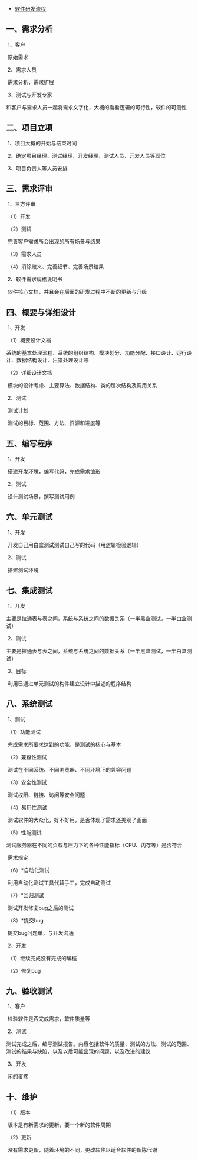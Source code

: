 - [软件研发流程](https://www.cnblogs.com/tester-ggf/p/12151843.html)

## 一、需求分析

​	1、客户

​		原始需求

​	2、需求人员

​		需求分析，需求扩展

​	3、测试与开发专家

​		和客户与需求人员一起将需求文字化，大概的看看逻辑的可行性，软件的可测性

## 二、项目立项

​	1、项目大概的开始与结束时间

​	2、确定项目经理、测试经理、开发经理、测试人员、开发人员等职位

​	3、项目负责人等人员安排

## 三、需求评审

​	1、三方评审

​		（1）开发

​		（2）测试

​			完善客户需求所会出现的所有场景与结果

​		（3）需求人员

​		（4）消除歧义、完善细节、完善场景结果

​	2、软件需求规格说明书

​		软件核心文档，并且会在后面的研发过程中不断的更新与升级

## 四、概要与详细设计

​	1、开发

​		（1）概要设计文档

​			系统的基本处理流程、系统的组织结构、模块划分、功能分配、接口设计、运行设计、数据结构设计、出错处理设计等

​		（2）详细设计文档

​			模块的设计考虑、主要算法、数据结构、类的层次结构及调用关系

​	2、测试

​		测试计划

​			测试的目标、范围、方法、资源和进度等

## 五、编写程序

​	1、开发

​		搭建开发环境，编写代码，完成需求雏形

​	2、测试

​		设计测试场景，撰写测试用例

## 六、单元测试

​	1、开发

​		开发自己用白盒测试测试自己写的代码（用逻辑检验逻辑）

​	2、测试

​		搭建测试环境

## 七、集成测试

​	1、开发

​		主要是拉通表与表之间，系统与系统之间的数据关系（一半黑盒测试，一半白盒测试）

​	2、测试

​		主要是拉通表与表之间，系统与系统之间的数据关系（一半黑盒测试，一半白盒测试）

​	3、目标

​		利用已通过单元测试的构件建立设计中描述的程序结构

## 八、系统测试

​	1、测试

​		（1）功能测试

​			完成需求所要求达到的功能，是测试的核心与基本

​		（2）兼容性测试

​			测试在不同系统、不同浏览器、不同环境下的兼容问题

​		（3）安全性测试

​			测试权限、链接、访问等安全问题

​		（4）易用性测试

​			测试软件的大众化，好不好用，是否体现了需求还美观了画面

​		（5）性能测试

​			测试服务器在不同的负载与压力下的各种性能指标（CPU、内存等）是否符合

​       需求规定

​		（6）*自动化测试

​			利用自动化测试工具代替手工，完成自动测试

​		（7）*回归测试

​			测试开发修复bug之后的测试

​		（8）*提交bug

​			提交bug问题单，与开发沟通

​	2、开发

​		（1）继续完成没有完成的编程

​		（2）修复bug

## 九、验收测试

​	1、客户

​		检验软件是否完成需求，软件质量等

​	2、测试

​		测试完成之后，编写测试报告。内容包括软件的质量、测试的方法、测试的范围、测试的结果与缺陷，以及以后可能出现的问题，以及改进的建议

​	3、开发

​		闲的蛋疼

## 十、维护

​	（1）版本

​		版本是有新需求的更新，要一个新的软件周期

​	（2）更新

​		没有需求更新，随着环境的不同，更改软件以适合软件的新陈代谢